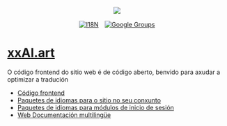 <p align="center"><a href="https://wac.tax"><img src="https://cdn.jsdelivr.net/gh/wactax/img/logo.svg"/></a></p><p align="center"><a href="https://github.com/wactax/wac.tax/blob/main/doc/README.md#readme"><img alt="I18N" src="https://cdn.jsdelivr.net/gh/wactax/img/t.svg"/></a>　<a href="https://groups.google.com/u/2/g/wactax"><img alt="Google Groups" src="https://cdn.jsdelivr.net/gh/wactax/img/g-groups.svg"/></a></p>

# [xxAI.art](https://xxAI.art)

O código frontend do sitio web é de código aberto, benvido para axudar a optimizar a tradución

* [Código frontend](https://github.com/xxai-art/web)
* [Paquetes de idiomas para o sitio no seu conxunto](https://github.com/xxai-art/web/tree/main/i18n)
* [Paquetes de idiomas para módulos de inicio de sesión](https://github.com/wacpkg/user/tree/main/ui.i18n)
* [Web Documentación multilingüe](https://github.com/xxai-doc)
